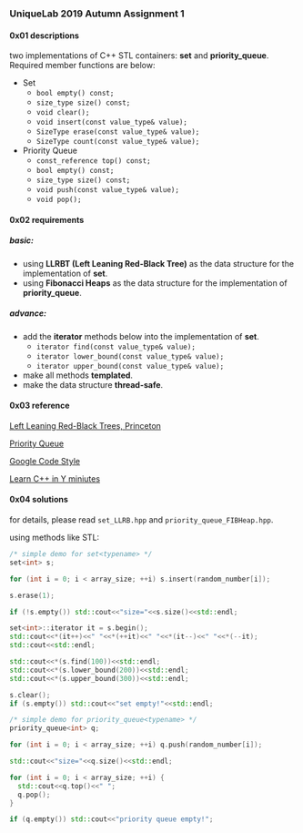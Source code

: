 ### UniqueLab 2019 Autumn Assignment 1

#### 0x01 descriptions

two implementations of C++ STL containers: **set** and **priority_queue**. Required member functions are below:

- Set
  - `bool empty() const;`
  - `size_type size() const;`
  - `void clear();`
  - `void insert(const value_type& value);`
  - `SizeType erase(const value_type& value);`
  - `SizeType count(const value_type& value);`
- Priority Queue
  - `const_reference top() const;`
  - `bool empty() const;`
  - `size_type size() const;`
  - `void push(const value_type& value);`
  - `void pop();`

#### 0x02 requirements

##### basic:

- using **LLRBT (Left Leaning Red-Black Tree)** as the data structure for the implementation of **set**.
- using **Fibonacci Heaps** as the data structure for the implementation of **priority_queue**.

##### advance:

- add the **iterator** methods below into the implementation of **set**.
  - `iterator find(const value_type& value);`
  - `iterator lower_bound(const value_type& value);`
  - `iterator upper_bound(const value_type& value);`
- make all methods **templated**.
- make the data structure **thread-safe**.

#### 0x03 reference

[Left Leaning Red-Black Trees, Princeton](https://www.cs.princeton.edu/~rs/talks/LLRB/RedBlack.pdf)

[Priority Queue](https://en.wikipedia.org/wiki/Priority_queue)

[Google Code Style](https://zh-google-styleguide.readthedocs.io/en/latest/)

[Learn C++ in Y miniutes](https://learnxinyminutes.com/docs/c++/)

#### 0x04 solutions

for details, please read `set_LLRB.hpp` and `priority_queue_FIBHeap.hpp`.

using methods like STL:
```c++
/* simple demo for set<typename> */
set<int> s;

for (int i = 0; i < array_size; ++i) s.insert(random_number[i]);

s.erase(1);

if (!s.empty()) std::cout<<"size="<<s.size()<<std::endl;

set<int>::iterator it = s.begin();
std::cout<<*(it++)<<" "<<*(++it)<<" "<<*(it--)<<" "<<*(--it);
std::cout<<std::endl;

std::cout<<*(s.find(100))<<std::endl;
std::cout<<*(s.lower_bound(200))<<std::endl;
std::cout<<*(s.upper_bound(300))<<std::endl;

s.clear();
if (s.empty()) std::cout<<"set empty!"<<std::endl;

/* simple demo for priority_queue<typename> */
priority_queue<int> q;

for (int i = 0; i < array_size; ++i) q.push(random_number[i]);

std::cout<<"size="<<q.size()<<std::endl;

for (int i = 0; i < array_size; ++i) {
  std::cout<<q.top()<<" ";
  q.pop();
}

if (q.empty()) std::cout<<"priority queue empty!";
```
